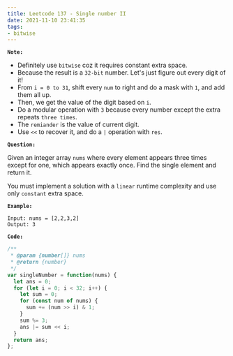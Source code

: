 ```yaml
---
title: Leetcode 137 - Single number II
date: 2021-11-10 23:41:35
tags:
- bitwise
---
```

**`Note:`**
- Definitely use `bitwise` coz it requires constant extra space.
- Because the result is a `32-bit` number. Let's just figure out every digit of it!
- From `i = 0 to 31`, shift every `num` to right and do a mask with `1`, and add them all up.
- Then, we get the value of the digit based on `i`.
- Do a modular operation with `3` because every number except the extra repeats `three times`.
- The `remiander` is the value of current digit.
- Use `<<` to recover it, and do a `|` operation with `res`.

**`Question:`**


Given an integer array `nums` where every element appears three times except for one, which appears exactly once. Find the single element and return it.

You must implement a solution with a `linear` runtime complexity and use only `constant` extra space.

**`Example:`**
```
Input: nums = [2,2,3,2]
Output: 3
```

**`Code:`**
```javascript
/**
 * @param {number[]} nums
 * @return {number}
 */
var singleNumber = function(nums) {
  let ans = 0;
  for (let i = 0; i < 32; i++) {
    let sum = 0;
    for (const num of nums) {
      sum += (num >> i) & 1;
    }
    sum %= 3;
    ans |= sum << i;
  }
  return ans;
};
```